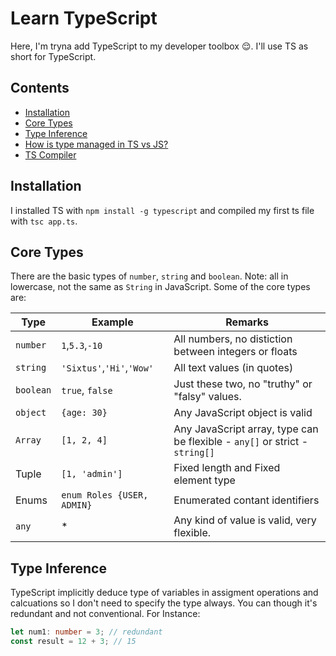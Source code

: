 # Learn TypeScript

Here, I'm tryna add TypeScript to my developer toolbox 😌. I'll use TS as short for TypeScript.

## Contents

- [Installation](#installation)
- [Core Types](#core-types)
- [Type Inference](#type-inference)
- [How is type managed in TS vs JS?](#type-management)
- [TS Compiler](./ts-compiler/README.md)

## Installation

I installed TS with `npm install -g typescript` and compiled my first ts file with `tsc app.ts`.

## Core Types

There are the basic types of `number`, `string` and `boolean`. Note: all in lowercase, not the same as `String` in JavaScript.
Some of the core types are:

| Type      | Example                    | Remarks                                                                     |
| --------- | -------------------------- | --------------------------------------------------------------------------- |
| `number`  | `1`,`5.3`,`-10`            | All numbers, no distiction between integers or floats                       |
| `string`  | `'Sixtus'`,`'Hi'`,`'Wow'`  | All text values (in quotes)                                                 |
| `boolean` | `true`, `false`            | Just these two, no "truthy" or "falsy" values.                              |
| `object`  | `{age: 30}`                | Any JavaScript object is valid                                              |
| `Array`   | `[1, 2, 4]`                | Any JavaScript array, type can be flexible - `any[]` or strict - `string[]` |
| Tuple     | `[1, 'admin']`             | Fixed length and Fixed element type                                         |
| Enums     | `enum Roles {USER, ADMIN}` | Enumerated contant identifiers                                              |
| `any`     | \*                         | Any kind of value is valid, very flexible.                                  |

## Type Inference

TypeScript implicitly deduce type of variables in assigment operations and calcuations so I don't need to specify the type always. You can though it's redundant and not conventional.
For Instance:

```ts
let num1: number = 3; // redundant
const result = 12 + 3; // 15
```
